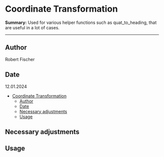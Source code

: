# Coordinate Transformation

**Summary:** Used for various helper functions such as quat_to_heading, that are useful in a lot of cases.

---

## Author

Robert Fischer

## Date

12.01.2024

<!-- TOC -->

- [Coordinate Transformation](#dataset-generator)
  - [Author](#author)
  - [Date](#date)
  - [Necessary adjustments](#necessary-adjustments)
  - [Usage](#usage)

<!-- TOC -->

## Necessary adjustments

## Usage
